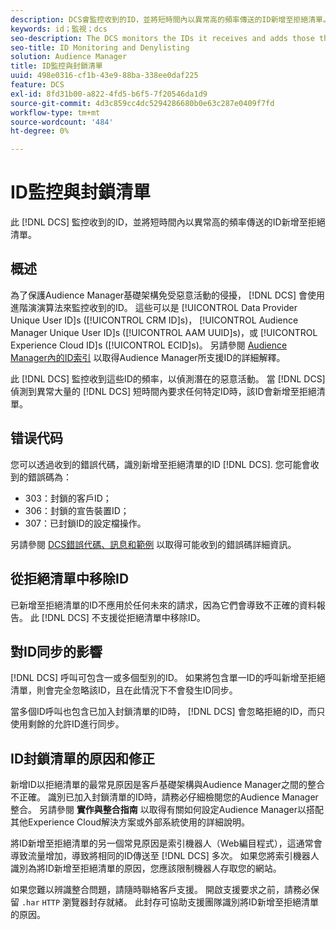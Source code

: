 ```yaml
---
description: DCS會監控收到的ID，並將短時間內以異常高的頻率傳送的ID新增至拒絕清單。
keywords: id；監視；dcs
seo-description: The DCS monitors the IDs it receives and adds those that are being sent at an unusually high rate over a short period of time to a deny list.
seo-title: ID Monitoring and Denylisting
solution: Audience Manager
title: ID監控與封鎖清單
uuid: 498e0316-cf1b-43e9-88ba-338ee0daf225
feature: DCS
exl-id: 8fd31b00-a822-4fd5-b6f5-7f20546da1d9
source-git-commit: 4d3c859cc4dc5294286680b0e63c287e0409f7fd
workflow-type: tm+mt
source-wordcount: '484'
ht-degree: 0%

---
```


# ID監控與封鎖清單

此 [!DNL DCS] 監控收到的ID，並將短時間內以異常高的頻率傳送的ID新增至拒絕清單。

## 概述

為了保護Audience Manager基礎架構免受惡意活動的侵擾， [!DNL DCS] 會使用進階演演算法來監控收到的ID。 這些可以是 [!UICONTROL Data Provider Unique User ID]s ([!UICONTROL CRM ID]s)， [!UICONTROL Audience Manager Unique User ID]s ([!UICONTROL AAM UUID]s)，或 [!UICONTROL Experience Cloud ID]s ([!UICONTROL ECID]s)。 另請參閱 [Audience Manager內的ID索引](../../../reference/ids-in-aam.md) 以取得Audience Manager所支援ID的詳細解釋。

此 [!DNL DCS] 監控收到這些ID的頻率，以偵測潛在的惡意活動。 當 [!DNL DCS] 偵測到異常大量的 [!DNL DCS] 短時間內要求任何特定ID時，該ID會新增至拒絕清單。

## 错误代码

您可以透過收到的錯誤代碼，識別新增至拒絕清單的ID [!DNL DCS]. 您可能會收到的錯誤碼為：

* 303：封鎖的客戶ID；
* 306：封鎖的宣告裝置ID；
* 307：已封鎖ID的設定檔操作。

另請參閱 [DCS錯誤代碼、訊息和範例](dcs-error-codes.md) 以取得可能收到的錯誤碼詳細資訊。

## 從拒絕清單中移除ID

已新增至拒絕清單的ID不應用於任何未來的請求，因為它們會導致不正確的資料報告。 此 [!DNL DCS] 不支援從拒絕清單中移除ID。

## 對ID同步的影響

[!DNL DCS] 呼叫可包含一或多個型別的ID。 如果將包含單一ID的呼叫新增至拒絕清單，則會完全忽略該ID，且在此情況下不會發生ID同步。

當多個ID呼叫也包含已加入封鎖清單的ID時， [!DNL DCS] 會忽略拒絕的ID，而只使用剩餘的允許ID進行同步。

## ID封鎖清單的原因和修正

新增ID以拒絕清單的最常見原因是客戶基礎架構與Audience Manager之間的整合不正確。 識別已加入封鎖清單的ID時，請務必仔細檢閱您的Audience Manager整合。 另請參閱 **實作與整合指南** 以取得有關如何設定Audience Manager以搭配其他Experience Cloud解決方案或外部系統使用的詳細說明。

將ID新增至拒絕清單的另一個常見原因是索引機器人（Web編目程式），這通常會導致流量增加，導致將相同的ID傳送至 [!DNL DCS] 多次。 如果您將索引機器人識別為將ID新增至拒絕清單的原因，您應該限制機器人存取您的網站。

如果您難以辨識整合問題，請隨時聯絡客戶支援。 開啟支援要求之前，請務必保留 `.har` `HTTP` 瀏覽器封存就緒。 此封存可協助支援團隊識別將ID新增至拒絕清單的原因。
